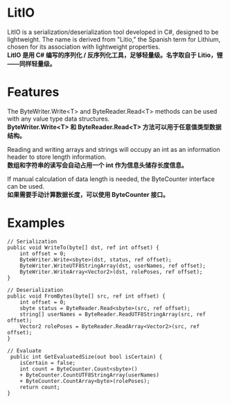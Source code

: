 # LitIO
LitIO is a serialization/deserialization tool developed in C#, designed to be lightweight. The name is derived from "Litio," the Spanish term for Lithium, chosen for its association with lightweight properties.<br/>
**LitIO 是用 C# 编写的序列化 / 反序列化工具，足够轻量级。名字取自于 Litio，锂——同样轻量级。**

# Features
The ByteWriter.Write\<T\> and ByteReader.Read\<T\> methods can be used with any value type data structures.<br/>
**ByteWriter.Write\<T\> 和 ByteReader.Read\<T\> 方法可以用于任意值类型数据结构。**

Reading and writing arrays and strings will occupy an int as an information header to store length information.<br/>
**数组和字符串的读写会自动占用一个 int 作为信息头储存长度信息。**

If manual calculation of data length is needed, the ByteCounter interface can be used.<br/>
**如果需要手动计算数据长度，可以使用 ByteCounter 接口。**

# Examples
```
// Serialization
public void WriteTo(byte[] dst, ref int offset) {
    int offset = 0;
    ByteWriter.Write<sbyte>(dst, status, ref offset);
    ByteWriter.WriteUTF8StringArray(dst, userNames, ref offset);
    ByteWriter.WriteArray<Vector2>(dst, rolePoses, ref offset);
}
```

```
// Deserialization
public void FromBytes(byte[] src, ref int offset) {
    int offset = 0;
    sbyte status = ByteReader.Read<sbyte>(src, ref offset);
    string[] userNames = ByteReader.ReadUTF8StringArray(src, ref offset);
    Vector2 rolePoses = ByteReader.ReadArray<Vector2>(src, ref offset);
}
```

```
// Evaluate
 public int GetEvaluatedSize(out bool isCertain) {
    isCertain = false;
    int count = ByteCounter.Count<sbyte>()
    + ByteCounter.CountUTF8StringArray(userNames)
    + ByteCounter.CountArray<byte>(rolePoses);
    return count;
}
```
